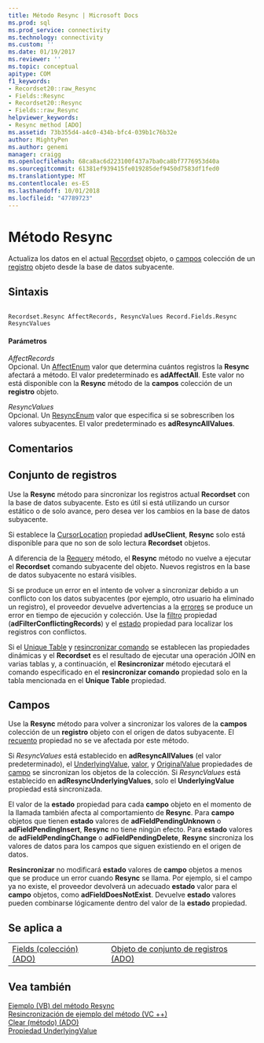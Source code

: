 ```yaml
---
title: Método Resync | Microsoft Docs
ms.prod: sql
ms.prod_service: connectivity
ms.technology: connectivity
ms.custom: ''
ms.date: 01/19/2017
ms.reviewer: ''
ms.topic: conceptual
apitype: COM
f1_keywords:
- Recordset20::raw_Resync
- Fields::Resync
- Recordset20::Resync
- Fields::raw_Resync
helpviewer_keywords:
- Resync method [ADO]
ms.assetid: 73b355d4-a4c0-434b-bfc4-039b1c76b32e
author: MightyPen
ms.author: genemi
manager: craigg
ms.openlocfilehash: 68ca8ac6d223100f437a7ba0ca8bf7776953d40a
ms.sourcegitcommit: 61381ef939415fe019285def9450d7583df1fed0
ms.translationtype: MT
ms.contentlocale: es-ES
ms.lasthandoff: 10/01/2018
ms.locfileid: "47789723"
---
```

# <a name="resync-method"></a>Método Resync
Actualiza los datos en el actual [Recordset](../../../ado/reference/ado-api/recordset-object-ado.md) objeto, o [campos](../../../ado/reference/ado-api/fields-collection-ado.md) colección de un [registro](../../../ado/reference/ado-api/record-object-ado.md) objeto desde la base de datos subyacente.  
  
## <a name="syntax"></a>Sintaxis  
  
```  
  
Recordset.Resync AffectRecords, ResyncValues Record.Fields.Resync ResyncValues  
```  
  
#### <a name="parameters"></a>Parámetros  
 *AffectRecords*  
 Opcional. Un [AffectEnum](../../../ado/reference/ado-api/affectenum.md) valor que determina cuántos registros la **Resync** afectará a método. El valor predeterminado es **adAffectAll**. Este valor no está disponible con la **Resync** método de la **campos** colección de un **registro** objeto.  
  
 *ResyncValues*  
 Opcional. Un [ResyncEnum](../../../ado/reference/ado-api/resyncenum.md) valor que especifica si se sobrescriben los valores subyacentes. El valor predeterminado es **adResyncAllValues**.  
  
## <a name="remarks"></a>Comentarios  
  
## <a name="recordset"></a>Conjunto de registros  
 Use la **Resync** método para sincronizar los registros actual **Recordset** con la base de datos subyacente. Esto es útil si está utilizando un cursor estático o de solo avance, pero desea ver los cambios en la base de datos subyacente.  
  
 Si establece la [CursorLocation](../../../ado/reference/ado-api/cursorlocation-property-ado.md) propiedad **adUseClient**, **Resync** solo está disponible para que no son de solo lectura **Recordset** objetos.  
  
 A diferencia de la [Requery](../../../ado/reference/ado-api/requery-method.md) método, el **Resync** método no vuelve a ejecutar el **Recordset** comando subyacente del objeto. Nuevos registros en la base de datos subyacente no estará visibles.  
  
 Si se produce un error en el intento de volver a sincronizar debido a un conflicto con los datos subyacentes (por ejemplo, otro usuario ha eliminado un registro), el proveedor devuelve advertencias a la [errores](../../../ado/reference/ado-api/errors-collection-ado.md) se produce un error en tiempo de ejecución y colección. Use la [filtro](../../../ado/reference/ado-api/filter-property.md) propiedad (**adFilterConflictingRecords**) y el [estado](../../../ado/reference/ado-api/status-property-ado-recordset.md) propiedad para localizar los registros con conflictos.  
  
 Si el [Unique Table](../../../ado/reference/ado-api/unique-table-unique-schema-unique-catalog-properties-dynamic-ado.md) y [resincronizar comando](../../../ado/reference/ado-api/resync-command-property-dynamic-ado.md) se establecen las propiedades dinámicas y el **Recordset** es el resultado de ejecutar una operación JOIN en varias tablas y, a continuación, el  **Resincronizar** método ejecutará el comando especificado en el **resincronizar comando** propiedad solo en la tabla mencionada en el **Unique Table** propiedad.  
  
## <a name="fields"></a>Campos  
 Use la **Resync** método para volver a sincronizar los valores de la **campos** colección de un **registro** objeto con el origen de datos subyacente. El [recuento](../../../ado/reference/ado-api/count-property-ado.md) propiedad no se ve afectada por este método.  
  
 Si *ResyncValues* está establecido en **adResyncAllValues** (el valor predeterminado), el [UnderlyingValue](../../../ado/reference/ado-api/underlyingvalue-property.md), [valor](../../../ado/reference/ado-api/value-property-ado.md), y [ OriginalValue](../../../ado/reference/ado-api/originalvalue-property-ado.md) propiedades de [campo](../../../ado/reference/ado-api/field-object.md) se sincronizan los objetos de la colección. Si *ResyncValues* está establecido en **adResyncUnderlyingValues**, solo el **UnderlyingValue** propiedad está sincronizada.  
  
 El valor de la **estado** propiedad para cada **campo** objeto en el momento de la llamada también afecta al comportamiento de **Resync**. Para **campo** objetos que tienen **estado** valores de **adFieldPendingUnknown** o **adFieldPendingInsert**, **Resync**  no tiene ningún efecto. Para **estado** valores de **adFieldPendingChange** o **adFieldPendingDelete**, **Resync** sincroniza los valores de datos para los campos que siguen existiendo en el origen de datos.  
  
 **Resincronizar** no modificará **estado** valores de **campo** objetos a menos que se produce un error cuando **Resync** se llama. Por ejemplo, si el campo ya no existe, el proveedor devolverá un adecuado **estado** valor para el **campo** objetos, como **adFieldDoesNotExist**. Devuelve **estado** valores pueden combinarse lógicamente dentro del valor de la **estado** propiedad.  
  
## <a name="applies-to"></a>Se aplica a  
  
|||  
|-|-|  
|[Fields (colección) (ADO)](../../../ado/reference/ado-api/fields-collection-ado.md)|[Objeto de conjunto de registros (ADO)](../../../ado/reference/ado-api/recordset-object-ado.md)|  
  
## <a name="see-also"></a>Vea también  
 [Ejemplo (VB) del método Resync](../../../ado/reference/ado-api/resync-method-example-vb.md)   
 [Resincronización de ejemplo del método (VC ++)](../../../ado/reference/ado-api/resync-method-example-vc.md)   
 [Clear (método) (ADO)](../../../ado/reference/ado-api/clear-method-ado.md)   
 [Propiedad UnderlyingValue](../../../ado/reference/ado-api/underlyingvalue-property.md)
